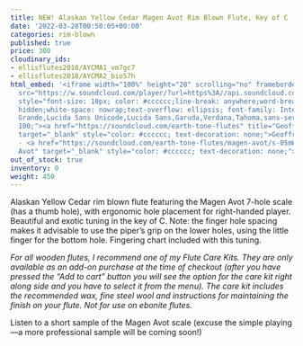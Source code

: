 ```yaml
---
title: NEW! Alaskan Yellow Cedar Magen Avot Rim Blown Flute, Key of C (right-handed)
date: '2022-03-28T00:50:05+00:00'
categories: rim-blown
published: true
price: 300
cloudinary_ids:
- ellisflutes2018/AYCMA1_vm7gc7
- ellisflutes2018/AYCMA2_bio57h
html_embed: '<iframe width="100%" height="20" scrolling="no" frameborder="no" allow="autoplay"
  src="https://w.soundcloud.com/player/?url=https%3A//api.soundcloud.com/tracks/1246148989%3Fsecret_token%3Ds-05mWya2lLu0&color=%23ff5500&inverse=false&auto_play=false&show_user=true"></iframe><div
  style="font-size: 10px; color: #cccccc;line-break: anywhere;word-break: normal;overflow:
  hidden;white-space: nowrap;text-overflow: ellipsis; font-family: Interstate,Lucida
  Grande,Lucida Sans Unicode,Lucida Sans,Garuda,Verdana,Tahoma,sans-serif;font-weight:
  100;"><a href="https://soundcloud.com/earth-tone-flutes" title="Geoffrey Ellis Flutes"
  target="_blank" style="color: #cccccc; text-decoration: none;">Geoffrey Ellis Flutes</a>
  · <a href="https://soundcloud.com/earth-tone-flutes/magen-avot/s-05mWya2lLu0" title="Magen
  Avot" target="_blank" style="color: #cccccc; text-decoration: none;">Magen Avot</a></div>'
out_of_stock: true
inventory: 0
weight: 450
---
```


Alaskan Yellow Cedar rim blown flute featuring the Magen Avot 7-hole scale (has a thumb hole), with ergonomic hole placement for right-handed player.   Beautiful and exotic tuning in the key of C.   Note: the finger hole spacing makes it advisable to use the piper’s grip on the lower holes, using the little finger for the bottom hole.  Fingering chart included with this tuning.

*For all wooden flutes, I recommend one of my Flute Care Kits.  They are only available as an add-on purchase at the time of checkout (after you have pressed the “Add to cart” button you will see the option for the care kit right along side and you have to select it from the menu). The care kit includes the recommended wax, fine steel wool and instructions for maintaining the finish on your flute.  Not for use on ebonite flutes.*

Listen to a short sample of the Magen Avot scale (excuse the simple playing—a more professional sample will be coming soon!)
